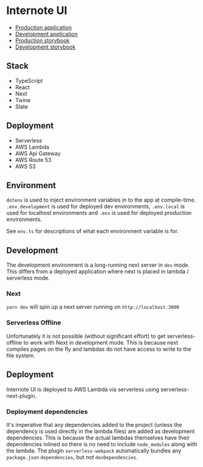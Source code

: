 # Internote UI

- [Production application](https://internote.app)
- [Development application](https://dev.internote.app)
- [Production storybook](http://internote-prod-storybook.s3-website-eu-west-1.amazonaws.com/)
- [Development storybook](http://internote-dev-storybook.s3-website-eu-west-1.amazonaws.com/)

## Stack

- TypeScript
- React
- Next
- Twine
- Slate

## Deployment

- Serverless
- AWS Lambda
- AWS Api Gateway
- AWS Route 53
- AWS S3

## Environment

`dotenv` is used to inject environment variables in to the app at compile-time. `.env.development` is used for deployed dev environments, `.env.local` is used for localhost environments and `.env` is used for deployed production environments.

See `env.ts` for descriptions of what each environment variable is for.

## Development

The development environment is a long-running next server in `dev` mode. This differs from a deployed application where next is placed in lambda / serverless mode.

### Next

`yarn dev` will spin up a next server running on `http://localhost:3000`

### Serverless Offline

Unfortunately it is not possible (without significant effort) to get serverless-offline to work with Next in development mode. This is because next compiles pages on the fly and lambdas do not have access to write to the file system.

## Deployment

Internote UI is deployed to AWS Lambda via serverless using serverless-next-plugin.

### Deployment dependencies

It's imperative that any dependencies added to the project (unless the dependency is used directly in the lambda files) are added as development dependencies. This is because the actual lambdas themselves have their dependencies inlined so there is no need to include `node_modules` along with the lambda. The plugin `serverless-webpack` automatically bundles any `package.json` `dependencies`, but _not_ `devDependencies`.
